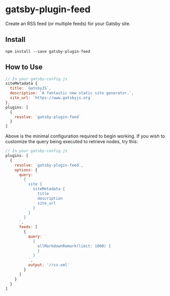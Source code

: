 # gatsby-plugin-feed

Create an RSS feed (or multiple feeds) for your Gatsby site.

## Install

```npm install --save gatsby-plugin-feed```

## How to Use

```javascript
// In your gatsby-config.js
siteMetadata {
  title: `GatsbyJS`,
  description: `A fantastic new static site generator.`,
  site_url: `https://www.gatsbyjs.org`
},
plugins: [
  {
    resolve: `gatsby-plugin-feed`
  }
]
```

Above is the minimal configuration required to begin working. If you wish to
customize the query being executed to retrieve nodes, try this:

```javascript
// In your gatsby-config.js
plugins: [
  {
    resolve: `gatsby-plugin-feed`,
    options: {
      query: `
        {
          site {
            siteMetadata {
              title
              description
              site_url
            }
          }
        }
      `,
      feeds: [
        {
          query: `
            {
              allMarkdownRemark(limit: 1000) {
              }
            }
          `,
          output: '/rss.xml'
        }
      ]
    }
  }
]
```
